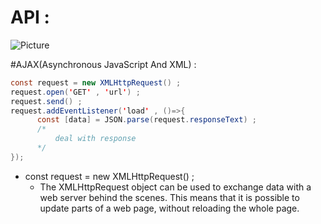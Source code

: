 # API : 

<img src="https://github.com/1Ahmedzedan/js_cheat_sheet/assets/116225212/17115824-605a-457e-bb08-6f6076ec176b" alt="Picture" style="display: block; margin: 0 auto" />

#AJAX(Asynchronous JavaScript And XML) : 
```java script
const request = new XMLHttpRequest() ;
request.open('GET' , 'url') ;
request.send() ;
request.addEventListener('load' , ()=>{
      const [data] = JSON.parse(request.responseText) ;
      /*
          deal with response 
      */
});
```
- const request = new XMLHttpRequest() ;
  - The XMLHttpRequest object can be used to exchange data with a web server behind the scenes. This means that it is possible to update parts of a web page, without     reloading the whole page.
